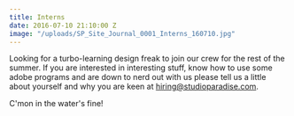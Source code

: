 ```yaml
---
title: Interns
date: 2016-07-10 21:10:00 Z
image: "/uploads/SP_Site_Journal_0001_Interns_160710.jpg"
---
```


Looking for a turbo-learning design freak to join our crew for the rest of the summer. If you are interested in interesting stuff, know how to use some adobe programs and are down to nerd out with us please tell us a little about yourself and why you are keen at hiring@studioparadise.com.

C'mon in the water's fine!